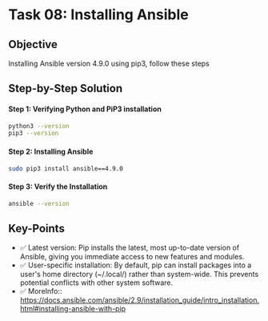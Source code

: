 # Task 08: Installing Ansible

## Objective

Installing Ansible version 4.9.0 using pip3, follow these steps

## Step-by-Step Solution


#### Step 1: Verifying Python and PiP3 installation
```bash
python3 --version
pip3 --version
```

#### Step 2: Installing Ansible
```bash
sudo pip3 install ansible==4.9.0
```

#### Step 3:  Verify the Installation
```bash
ansible --version
```

## Key-Points

- ✅ Latest version: Pip installs the latest, most up-to-date version of Ansible, giving you immediate access to new features and modules.
- ✅ User-specific installation: By default, pip can install packages into a user's home directory (~/.local/) rather than system-wide. This prevents potential conflicts with other system software. 
- ✅ MoreInfo:: https://docs.ansible.com/ansible/2.9/installation_guide/intro_installation.html#installing-ansible-with-pip